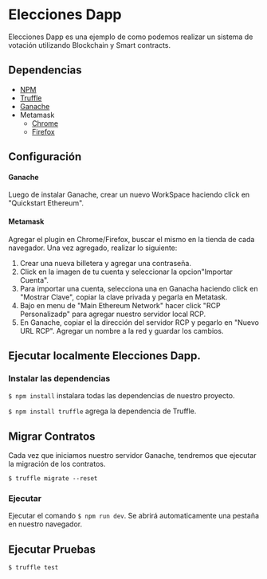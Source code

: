# Elecciones Dapp
Elecciones Dapp es una ejemplo de como podemos realizar un sistema de votación utilizando Blockchain y Smart contracts.
## Dependencias
* [NPM](https://nodejs.org/en/)
* [Truffle](https://www.trufflesuite.com/)
* [Ganache](https://www.trufflesuite.com/ganache)
* Metamask
  - [Chrome](https://chrome.google.com/webstore/detail/metamask/nkbihfbeogaeaoehlefnkodbefgpgknn?hl=en)
  - [Firefox](https://addons.mozilla.org/es/firefox/addon/ether-metamask/)
## Configuración
#### Ganache
Luego de instalar Ganache, crear un nuevo WorkSpace haciendo click en "Quickstart Ethereum".
#### Metamask
Agregar el plugin en Chrome/Firefox, buscar el mismo en la tienda de cada navegador.
Una vez agregado, realizar lo siguiente:

1.  Crear una nueva billetera y agregar una contraseña.
2.  Click en la imagen de tu cuenta y seleccionar la opcion"Importar Cuenta".
3.  Para importar una cuenta, selecciona una en Ganacha haciendo click en "Mostrar Clave", copiar la clave privada y pegarla en Metatask. 
4.  Bajo en menu de "Main Ethereum Network" hacer click  "RCP Personalizadp" para agregar nuestro servidor local RCP.
5.  En Ganache, copiar el la dirección del servidor RCP y pegarlo en "Nuevo URL RCP". Agregar un nombre a la red y guardar los cambios. 
## Ejecutar localmente Elecciones Dapp.
### Instalar las dependencias
`$ npm install` instalara todas las dependencias de nuestro proyecto.

`$ npm install truffle` agrega la dependencia de Truffle.
## Migrar Contratos
Cada vez que iniciamos nuestro servidor Ganache, tendremos que ejecutar la migración de los contratos.

`$ truffle migrate --reset`
### Ejecutar
Ejecutar el comando `$ npm run dev`. 
Se abrirá automaticamente una pestaña en nuestro navegador.
## Ejecutar Pruebas
`$ truffle test`
 
